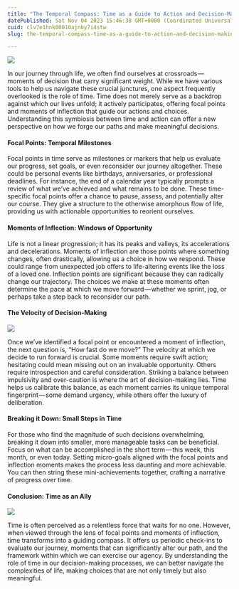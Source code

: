 ```yaml
---
title: "The Temporal Compass: Time as a Guide to Action and Decision-Making"
datePublished: Sat Nov 04 2023 15:46:38 GMT+0000 (Coordinated Universal Time)
cuid: clv7e1hnk00010ajnby7i4stw
slug: the-temporal-compass-time-as-a-guide-to-action-and-decision-making-f9aade3c7b5b

---
```


![](https://cdn.hashnode.com/res/hashnode/image/upload/v1713574541707/24034a55-a499-4c8f-a076-f30ad6f05a63.jpeg)

In our journey through life, we often find ourselves at crossroads — moments of decision that carry significant weight. While we have various tools to help us navigate these crucial junctures, one aspect frequently overlooked is the role of time. Time does not merely serve as a backdrop against which our lives unfold; it actively participates, offering focal points and moments of inflection that guide our actions and choices. Understanding this symbiosis between time and action can offer a new perspective on how we forge our paths and make meaningful decisions.

#### Focal Points: Temporal Milestones

Focal points in time serve as milestones or markers that help us evaluate our progress, set goals, or even reconsider our journey altogether. These could be personal events like birthdays, anniversaries, or professional deadlines. For instance, the end of a calendar year typically prompts a review of what we’ve achieved and what remains to be done. These time-specific focal points offer a chance to pause, assess, and potentially alter our course. They give a structure to the otherwise amorphous flow of life, providing us with actionable opportunities to reorient ourselves.

#### Moments of Inflection: Windows of Opportunity

Life is not a linear progression; it has its peaks and valleys, its accelerations and decelerations. Moments of inflection are those points where something changes, often drastically, allowing us a choice in how we respond. These could range from unexpected job offers to life-altering events like the loss of a loved one. Inflection points are significant because they can radically change our trajectory. The choices we make at these moments often determine the pace at which we move forward — whether we sprint, jog, or perhaps take a step back to reconsider our path.

#### The Velocity of Decision-Making

![](https://cdn.hashnode.com/res/hashnode/image/upload/v1713574543141/89657463-76c5-482f-a007-fac7d4ee84c8.jpeg)

Once we’ve identified a focal point or encountered a moment of inflection, the next question is, “How fast do we move?” The velocity at which we decide to run forward is crucial. Some moments require swift action; hesitating could mean missing out on an invaluable opportunity. Others require introspection and careful consideration. Striking a balance between impulsivity and over-caution is where the art of decision-making lies. Time helps us calibrate this balance, as each moment carries its unique temporal fingerprint — some demand urgency, while others offer the luxury of deliberation.

#### Breaking it Down: Small Steps in Time

For those who find the magnitude of such decisions overwhelming, breaking it down into smaller, more manageable tasks can be beneficial. Focus on what can be accomplished in the short term — this week, this month, or even today. Setting micro-goals aligned with the focal points and inflection moments makes the process less daunting and more achievable. You can then string these mini-achievements together, crafting a narrative of progress over time.

#### Conclusion: Time as an Ally

![](https://cdn.hashnode.com/res/hashnode/image/upload/v1713574544549/3fd40223-14da-4354-9b4f-db049fa0cee7.jpeg)

Time is often perceived as a relentless force that waits for no one. However, when viewed through the lens of focal points and moments of inflection, time transforms into a guiding compass. It offers us periodic check-ins to evaluate our journey, moments that can significantly alter our path, and the framework within which we can exercise our agency. By understanding the role of time in our decision-making processes, we can better navigate the complexities of life, making choices that are not only timely but also meaningful.